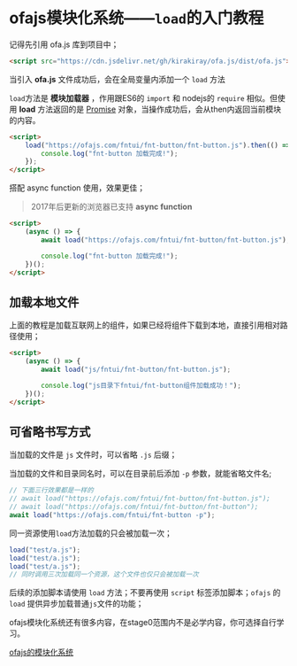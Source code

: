 # ofajs模块化系统——`load`的入门教程

记得先引用 ofa.js 库到项目中；

```html
<script src="https://cdn.jsdelivr.net/gh/kirakiray/ofa.js/dist/ofa.js"></script>
```

当引入 **ofa.js** 文件成功后，会在全局变量内添加一个 `load` 方法

`load`方法是 **模块加载器** ，作用跟ES6的 `import` 和 nodejs的 `require` 相似。但使用 **load** 方法返回的是 [Promise](https://developer.mozilla.org/zh-CN/docs/Web/JavaScript/Reference/Global_Objects/Promise) 对象，当操作成功后，会从then内返回当前模块的内容。

```html
<script>
    load("https://ofajs.com/fntui/fnt-button/fnt-button.js").then(() => {
        console.log("fnt-button 加载完成!");
    });
</script>
```

搭配 async function 使用，效果更佳；

> 2017年后更新的浏览器已支持 **async function**

```html
<script>
    (async () => {
        await load("https://ofajs.com/fntui/fnt-button/fnt-button.js");

        console.log("fnt-button 加载完成!");
    })();
</script>
```

## 加载本地文件

上面的教程是加载互联网上的组件，如果已经将组件下载到本地，直接引用相对路径使用；

```html
<script>
    (async () => {
        await load("js/fntui/fnt-button/fnt-button.js");

        console.log("js目录下fntui/fnt-button组件加载成功！");
    })();
</script>
```

## 可省略书写方式

当加载的文件是 `js` 文件时，可以省略 `.js` 后缀；

当加载的文件和目录同名时，可以在目录前后添加 `-p` 参数，就能省略文件名;

```javascript
// 下面三行效果都是一样的
// await load("https://ofajs.com/fntui/fnt-button/fnt-button.js");
// await load("https://ofajs.com/fntui/fnt-button/fnt-button");
await load("https://ofajs.com/fntui/fnt-button -p");
```

同一资源使用`load`方法加载的只会被加载一次；

```javascript
load("test/a.js");
load("test/a.js");
load("test/a.js");
// 同时调用三次加载同一个资源，这个文件也仅只会被加载一次
```

后续的添加脚本请使用 `load` 方法；不要再使用 `script` 标签添加脚本；`ofajs` 的 `load` 提供异步加载普通`js`文件的功能；

ofajs模块化系统还有很多内容，在stage0范围内不是必学内容，你可选择自行学习。

[ofajs的模块化系统](../drill/guide.md)